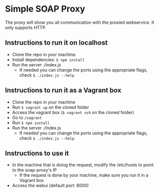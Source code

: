 Simple SOAP Proxy
=================

The proxy will show you all communication with the proxied webservice.
It only supports HTTP.

## Instructions to run it on localhost

* Clone the repo in your machine.
* Install dependencies: ```$ npm install```
* Run the server ./index.js
  * If needed you can change the ports using the appropriate flags, check ```$ ./index.js --help```

## Instructions to run it as a Vagrant box

* Clone the repo in your machine
* Run ```$ vagrant up``` on the cloned folder
* Access the vagrant box (```$ vagrant ssh``` on the cloned folder)
* Go to `/vagrant`
* Run ```$ npm install```
* Run the server ./index.js
  * If needed you can change the ports using the appropriate flags, check ```$ ./index.js --help```

## Instructions to use it

* In the machine that is doing the request, modify the /etc/hosts to point to the soap-proxy's IP
  * If the request is done by your machine, make sure you run it in a Vagrant box
* Access the webui (default port: 8000)
